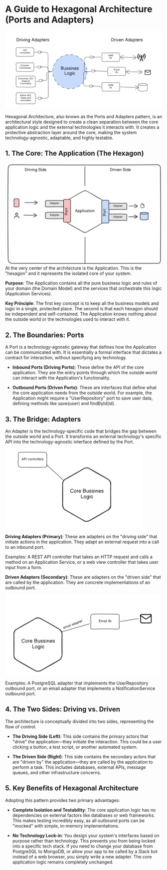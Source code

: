 # A Guide to Hexagonal Architecture (Ports and Adapters)
![HexagonalArc](./images/HexagonalArc/h1.png)

Hexagonal Architecture, also known as the Ports and Adapters pattern, is an architectural style designed to create a clean separation between the core application logic and the external technologies it interacts with. It creates a protective abstraction layer around the core, making the system technology-agnostic, adaptable, and highly testable.

## 1. The Core: The Application (The Hexagon)
![HexagonalArc](./images/HexagonalArc/h2.png)
At the very center of the architecture is the Application. This is the "hexagon" and it represents the isolated core of your system.

**Purpose**: The Application contains all the pure business logic and rules of your domain (the Domain Model) and the services that orchestrate this logic (Application Services).

**Key Principle**: The first key concept is to keep all the business models and logic in a single, protected place. The second is that each hexagon should be independent and self-contained. The Application knows nothing about the outside world or the technologies used to interact with it.

## 2. The Boundaries: Ports
A Port is a technology-agnostic gateway that defines how the Application can be communicated with. It is essentially a formal interface that dictates a contract for interaction, without specifying any technology.

- **Inbound Ports (Driving Ports)**: These define the API of the core application. They are the entry points through which the outside world can interact with the Application's functionality.

- **Outbound Ports (Driven Ports)**: These are interfaces that define what the core application needs from the outside world. For example, the Application might require a "UserRepository" port to save user data, defining methods like save(user) and findById(id).

## 3. The Bridge: Adapters
An Adapter is the technology-specific code that bridges the gap between the outside world and a Port. It transforms an external technology's specific API into the technology-agnostic interface defined by the Port.

![HexagonalArc](./images/HexagonalArc/h3.png)

**Driving Adapters (Primary)**: These are adapters on the "driving side" that initiate actions in the application. They adapt an external request into a call to an inbound port.

Examples: A REST API controller that takes an HTTP request and calls a method on an Application Service, or a web view controller that takes user input from a form.

**Driven Adapters (Secondary)**: These are adapters on the "driven side" that are called by the application. They are concrete implementations of an outbound port.

![HexagonalArc](./images/HexagonalArc/h4.png)

Examples: A PostgreSQL adapter that implements the UserRepository outbound port, or an email adapter that implements a NotificationService outbound port.

## 4. The Two Sides: Driving vs. Driven
The architecture is conceptually divided into two sides, representing the flow of control.

- **The Driving Side (Left)**: This side contains the primary actors that "drive" the application—they initiate the interaction. This could be a user clicking a button, a test script, or another automated system.

- **The Driven Side (Right)**: This side contains the secondary actors that are "driven by" the application—they are called by the application to perform a task. This includes databases, external APIs, message queues, and other infrastructure concerns.

## 5. Key Benefits of Hexagonal Architecture
Adopting this pattern provides two primary advantages:

- **Complete Isolation and Testability**: The core application logic has no dependencies on external factors like databases or web frameworks. This makes testing incredibly easy, as all outbound ports can be "mocked" with simple, in-memory implementations.

- **No Technology Lock-in**: You design your system's interfaces based on purpose rather than technology. This prevents you from being locked into a specific tech stack. If you need to change your database from PostgreSQL to MongoDB, or allow your app to be called by a Slack bot instead of a web browser, you simply write a new adapter. The core application logic remains completely unchanged.